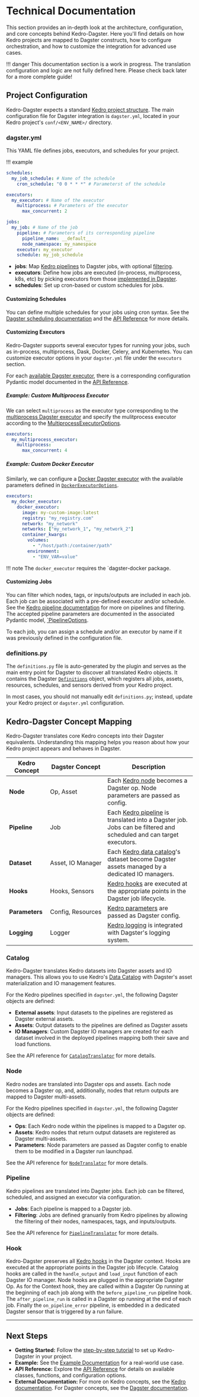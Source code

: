 # Technical Documentation

This section provides an in-depth look at the architecture, configuration, and core concepts behind Kedro-Dagster. Here you'll find details on how Kedro projects are mapped to Dagster constructs, how to configure orchestration, and how to customize the integration for advanced use cases.

!!! danger
    This documentation section is a work in progress. The translation configuration and logic are not fully defined here. Please check back later for a more complete guide!

## Project Configuration

Kedro-Dagster expects a standard [Kedro project structure](https://docs.kedro.org/en/stable/get_started/kedro_concepts.html#kedro-project-directory-structure). The main configuration file for Dagster integration is `dagster.yml`, located in your Kedro project's `conf/<ENV_NAME>/` directory.

### dagster.yml

This YAML file defines jobs, executors, and schedules for your project.

!!! example
  ```yaml
  schedules:
    my_job_schedule: # Name of the schedule
      cron_schedule: "0 0 * * *" # Parameterst of the schedule

  executors:
    my_executor: # Name of the executor
      multiprocess: # Parameters of the executor
        max_concurrent: 2

  jobs:
    my_job: # Name of the job
      pipeline: # Parameters of its corresponding pipeline
        pipeline_name: __default__
        node_namespace: my_namespace
      executor: my_executor
      schedule: my_job_schedule
  ```

- **jobs**: Map [Kedro pipelines](https://docs.kedro.org/en/stable/nodes_and_pipelines/pipeline_introduction.html) to Dagster jobs, with optional [filtering](https://docs.kedro.org/en/stable/api/kedro.pipeline.Pipeline.html#kedro.pipeline.Pipeline.filter).
- **executors**: Define how jobs are executed (in-process, multiprocess, k8s, etc) by picking executors from those [implemented in Dagster](https://docs.dagster.io/guides/operate/run-executors#example-executors).
- **schedules**: Set up cron-based or custom schedules for jobs.

#### Customizing Schedules

You can define multiple schedules for your jobs using cron syntax. See the [Dagster scheduling documentation](https://docs.dagster.io/concepts/partitions-schedules-sensors/schedules) and the [API Reference](api.md#scheduleoptions) for more details.

#### Customizing Executors

Kedro-Dagster supports several executor types for running your jobs, such as in-process, multiprocess, Dask, Docker, Celery, and Kubernetes. You can customize executor options in your `dagster.yml` file under the `executors` section.

For each [available Dagster executor](https://docs.dagster.io/guides/operate/run-executors#example-executors), there is a corresponding configuration Pydantic model documented in the [API Reference](api.md#executoroptions).

##### Example: Custom Multiprocess Executor

We can select `multiprocess` as the executor type corresponding to the [multiprocess Dagster executor](https://docs.dagster.io/api/dagster/execution#dagster.multiprocess_executor) and specify the mulitprocess executor according to the [MultiprocessExecutorOptions](api.md#multiprocessexecutoroptions).

```yaml
executors:
  my_multiprocess_executor:
    multiprocess:
      max_concurrent: 4
```

##### Example: Custom Docker Executor

Similarly, we can configure a [Docker Dagster executor](https://docs.dagster.io/api/libraries/dagster-docker#dagster_docker.docker_executor) with the available parameters defined in [`DockerExecutorOptions`](api.md#dockerexecutoroptions).

```yaml
executors:
  my_docker_executor:
    docker_executor:
      image: my-custom-image:latest
      registry: "my_registry.com"
      network: "my_network"
      networks: ["my_network_1", "my_network_2"]
      container_kwargs:
        volumes:
          - "/host/path:/container/path"
        environment:
          - "ENV_VAR=value"
```

!!! note
    The `docker_executor` requires the `dagster-docker package.

#### Customizing Jobs

You can filter which nodes, tags, or inputs/outputs are included in each job. Each job can be associated with a pre-defined executor and/or schedule. See the [Kedro pipeline documentation](https://docs.kedro.org/en/stable/api/kedro.pipeline.Pipeline.html#kedro.pipeline.Pipeline.filter) for more on pipelines and filtering. The accepted pipeline parameters are documented in the associated Pydantic model, [`PipelineOptions](api.md#pipelineoptions).

To each job, you can assign a schedule and/or an executor by name if it was previously defined in the configuration file.

### definitions.py

The `definitions.py` file is auto-generated by the plugin and serves as the main entry point for Dagster to discover all translated Kedro objects. It contains the Dagster [`Definitions`](https://docs.dagster.io/api/dagster/definitions#dagster.Definitions) object, which registers all jobs, assets, resources, schedules, and sensors derived from your Kedro project.

In most cases, you should not manually edit `definitions.py`; instead, update your Kedro project or `dagster.yml` configuration.

## Kedro-Dagster Concept Mapping

Kedro-Dagster translates core Kedro concepts into their Dagster equivalents. Understanding this mapping helps you reason about how your Kedro project appears and behaves in Dagster.

| Kedro Concept   | Dagster Concept      | Description |
|-----------------|----------------------|-------------|
| **Node**        | Op,&nbsp;Asset            | Each [Kedro node](https://docs.kedro.org/en/stable/nodes_and_pipelines/nodes.html) becomes a Dagster op. Node parameters are passed as config. |
| **Pipeline**    | Job                  | Each [Kedro pipeline](https://docs.kedro.org/en/stable/nodes_and_pipelines/pipeline_introduction.html) is translated into a Dagster job. Jobs can be filtered and scheduled and can target executors. |
| **Dataset**     | Asset,&nbsp;IO&nbsp;Manager    | Each [Kedro data catalog](https://docs.kedro.org/en/stable/data/data_catalog.html)'s dataset become Dagster assets managed by a dedicated IO managers. |
| **Hooks**       | Hooks,&nbsp;Sensors       | [Kedro hooks](https://docs.kedro.org/en/stable/hooks/index.html#hooks) are executed at the appropriate points in the Dagster job lifecycle. |
| **Parameters**  | Config,&nbsp;Resources    | [Kedro parameters](https://docs.kedro.org/en/stable/configuration/parameters.html) are passed as Dagster config. |
| **Logging**     | Logger               | [Kedro logging](https://docs.kedro.org/en/stable/logging/index.html) is integrated with Dagster's logging system. |

### Catalog

Kedro-Dagster translates Kedro datasets into Dagster assets and IO managers. This allows you to use Kedro's [Data Catalog](https://docs.kedro.org/en/stable/data/data_catalog.html) with Dagster's asset materialization and IO management features.

For the Kedro pipelines specified in `dagster.yml`, the following Dagster objects are defined:

- **External assets**: Input datasets to the pipelines are registered as Dagster external assets.
- **Assets**: Output datasets to the pipelines are defined as Dagster assets
- **IO Managers**: Custom Dagster IO managers are created for each dataset involved in the deployed pipelines mapping both their save and load functions.

See the API reference for [`CatalogTranslator`](api.md#catalogtranslator) for more details.

### Node

Kedro nodes are translated into Dagster ops and assets. Each node becomes a Dagster op, and, additionally, nodes that return outputs are mapped to Dagster multi-assets.

For the Kedro pipelines specified in `dagster.yml`, the following Dagster objects are defined:

- **Ops**: Each Kedro node within the pipelines is mapped to a Dagster op.
- **Assets**: Kedro nodes that return output datasets are registered as Dagster multi-assets.
- **Parameters**: Node parameters are passed as Dagster config to enable them to be modified in a Dagster run launchpad.

See the API reference for [`NodeTranslator`](api.md#nodetranslator) for more details.

### Pipeline

Kedro pipelines are translated into Dagster jobs. Each job can be filtered, scheduled, and assigned an executor via configuration.

- **Jobs**: Each pipeline is mapped to a Dagster job.
- **Filtering**: Jobs are defined granuarily from Kedro pipelines by allowing the filtering of their nodes, namespaces, tags, and inputs/outputs.

See the API reference for [`PipelineTranslator`](api.md#pipelinetranslator) for more details.

### Hook

Kedro-Dagster preserves all [Kedro hooks](https://docs.kedro.org/en/stable/hooks/index.html#hooks) in the Dagster context. Hooks are executed at the appropriate points in the Dagster job lifecycle. Catalog hooks are called in the `handle_output` and `load_input` function of each Dagster IO manager. Node hooks are plugged in the appropriate Dagster Op. As for the Context hook, they are called within a Dagster Op running at the beginning of each job along with the `before_pipeline_run` pipeline hook. The `after_pipeline_run` is called in a Dagster op running at the end of each job. Finally the `on_pipeline_error` pipeline, is embedded in a dedicated Dagster sensor that is triggered by a run failure.

---

## Next Steps

- **Getting Started:** Follow the [step-by-step tutorial](getting-started.md) to set up Kedro-Dagster in your project.
- **Example:** See the [Example Documentation](example.md) for a real-world use case.
- **API Reference:** Explore the [API Reference](api.md) for details on available classes, functions, and configuration options.
- **External Documentation:** For more on Kedro concepts, see the [Kedro documentation](https://kedro.readthedocs.io/en/stable/). For Dagster concepts, see the [Dagster documentation](https://docs.dagster.io/).
